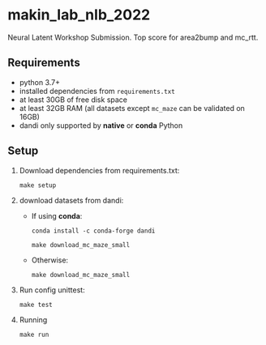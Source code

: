 # makin_lab_nlb_2022
Neural Latent Workshop Submission. Top score for area2bump and mc_rtt.

## Requirements
   * python 3.7+
   * installed dependencies from `requirements.txt` 
   * at least 30GB of free disk space
   * at least 32GB RAM (all datasets except `mc_maze` can be validated on 16GB)
   * dandi only supported by **native** or **conda** Python
## Setup

1. Download dependencies from requirements.txt:
   ```
   make setup
   ```
2. download datasets from dandi:
   * If using **conda**:
      ```
      conda install -c conda-forge dandi
      ```
      ```
      make download_mc_maze_small
      ```
   * Otherwise:
      ```
      make download_mc_maze_small 
      ```
3. Run config unittest:
    ```
    make test
    ```

4. Running 
   ```
   make run
   ```
  
